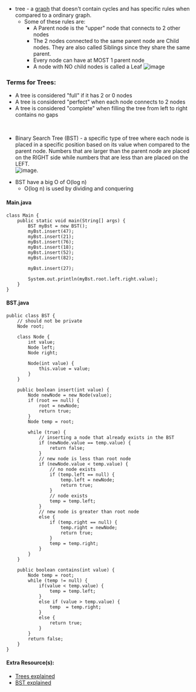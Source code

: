 * tree - a [graph](https://github.com/briandgomez/Study/blob/main/Interview/Data%20Structures/Graph.md) that doesn't contain cycles and has specific rules when compared to a ordinary graph. 
   - Some of these rules are:
      - A Parent node is the "upper" node that connects to 2 other nodes
      - The 2 nodes connected to the same parent node are Child nodes. They are also called Siblings since they share the same parent.
      - Every node can have at MOST 1 parent node
      - A node with NO child nodes is called a Leaf
![image](https://user-images.githubusercontent.com/69539559/231269541-e099b1e8-623c-4805-87a2-0e854ab51a62.png)


### Terms for Trees:
   - A tree is considered "full" if it has 2 or 0 nodes
   - A tree is considered "perfect" when each node connects to 2 nodes
   - A tree is considered "complete" when filling the tree from left to right contains no gaps

&nbsp;
&nbsp;

* Binary Search Tree (BST) - a specific type of tree where each node is placed in a specific position based on its value when compared to the parent node. Numbers that are larger than the parent node are placed on the RIGHT side while numbers that are less than are placed on the LEFT.  
![image](https://user-images.githubusercontent.com/69539559/231270649-d2a4fc1d-dbf4-404d-bc90-2a7f8531f3ba.png). 

- BST have a big O of O(log n)
   - O(log n) is used by dividing and conquering  
   
#### Main.java
```
class Main {
    public static void main(String[] args) {
        BST myBst = new BST();
        myBst.insert(47);
        myBst.insert(21);
        myBst.insert(76);
        myBst.insert(18);
        myBst.insert(52);
        myBst.insert(82);

        myBst.insert(27);

        System.out.println(myBst.root.left.right.value);
    }
}
```


#### BST.java
```
public class BST {
    // should not be private 
    Node root;

    class Node {
        int value;
        Node left;
        Node right;

        Node(int value) {
            this.value = value;
        }
    }

    public boolean insert(int value) {
        Node newNode = new Node(value);
        if (root == null) {
            root = newNode;
            return true;
        }
        Node temp = root;

        while (true) {
            // inserting a node that already exists in the BST
            if (newNode.value == temp.value) {
                return false;
            }
            // new node is less than root node
            if (newNode.value < temp.value) {
                // no node exists
                if (temp.left == null) {
                    temp.left = newNode;
                    return true;
                }
                // node exists
                temp = temp.left;
            } 
            // new node is greater than root node 
            else {
                if (temp.right == null) {
                    temp.right = newNode;
                    return true;
                }
                temp = temp.right;
            }
        }
    }

    public boolean contains(int value) {
        Node temp = root;
        while (temp != null) {
            if(value < temp.value) {
                temp = temp.left;
            }
            else if (value > temp.value) {
                temp  = temp.right;
            }
            else {
                return true;
            }
        }
        return false;
    }
}
```

#### Extra Resource(s):
- [Trees explained](https://www.geeksforgeeks.org/introduction-to-tree-data-structure-and-algorithm-tutorials/)  
- [BST explained](https://www.geeksforgeeks.org/binary-search-tree-data-structure/)   
